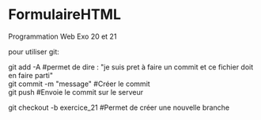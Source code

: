 # FormulaireHTML
Programmation Web
Exo 20 et 21

pour utiliser git:

git add -A                              <space><space><space>#permet de dire : "je suis pret à faire un commit et ce fichier doit en faire parti"<br />
git commit -m "message"                 <space><space><space>#Créer le commit<br />
git push                                <space><space><space>#Envoie le commit sur le serveur<br />

git checkout -b exercice_21             <space><space><space>#Permet de créer une nouvelle branche <br />
